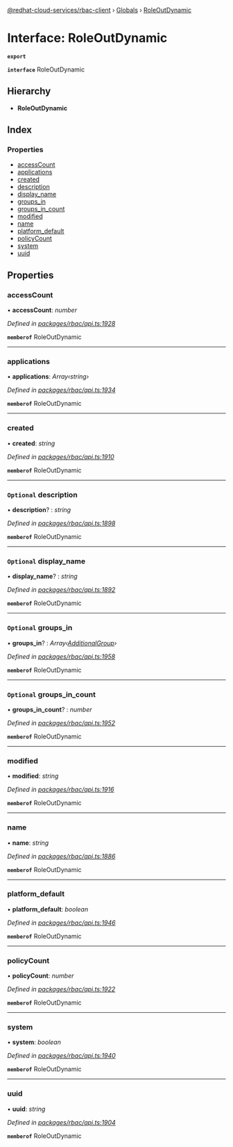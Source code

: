[@redhat-cloud-services/rbac-client](../README.md) › [Globals](../globals.md) › [RoleOutDynamic](roleoutdynamic.md)

# Interface: RoleOutDynamic

**`export`** 

**`interface`** RoleOutDynamic

## Hierarchy

* **RoleOutDynamic**

## Index

### Properties

* [accessCount](roleoutdynamic.md#accesscount)
* [applications](roleoutdynamic.md#applications)
* [created](roleoutdynamic.md#created)
* [description](roleoutdynamic.md#optional-description)
* [display_name](roleoutdynamic.md#optional-display_name)
* [groups_in](roleoutdynamic.md#optional-groups_in)
* [groups_in_count](roleoutdynamic.md#optional-groups_in_count)
* [modified](roleoutdynamic.md#modified)
* [name](roleoutdynamic.md#name)
* [platform_default](roleoutdynamic.md#platform_default)
* [policyCount](roleoutdynamic.md#policycount)
* [system](roleoutdynamic.md#system)
* [uuid](roleoutdynamic.md#uuid)

## Properties

###  accessCount

• **accessCount**: *number*

*Defined in [packages/rbac/api.ts:1928](https://github.com/RedHatInsights/javascript-clients/blob/master/packages/rbac/api.ts#L1928)*

**`memberof`** RoleOutDynamic

___

###  applications

• **applications**: *Array‹string›*

*Defined in [packages/rbac/api.ts:1934](https://github.com/RedHatInsights/javascript-clients/blob/master/packages/rbac/api.ts#L1934)*

**`memberof`** RoleOutDynamic

___

###  created

• **created**: *string*

*Defined in [packages/rbac/api.ts:1910](https://github.com/RedHatInsights/javascript-clients/blob/master/packages/rbac/api.ts#L1910)*

**`memberof`** RoleOutDynamic

___

### `Optional` description

• **description**? : *string*

*Defined in [packages/rbac/api.ts:1898](https://github.com/RedHatInsights/javascript-clients/blob/master/packages/rbac/api.ts#L1898)*

**`memberof`** RoleOutDynamic

___

### `Optional` display_name

• **display_name**? : *string*

*Defined in [packages/rbac/api.ts:1892](https://github.com/RedHatInsights/javascript-clients/blob/master/packages/rbac/api.ts#L1892)*

**`memberof`** RoleOutDynamic

___

### `Optional` groups_in

• **groups_in**? : *Array‹[AdditionalGroup](additionalgroup.md)›*

*Defined in [packages/rbac/api.ts:1958](https://github.com/RedHatInsights/javascript-clients/blob/master/packages/rbac/api.ts#L1958)*

**`memberof`** RoleOutDynamic

___

### `Optional` groups_in_count

• **groups_in_count**? : *number*

*Defined in [packages/rbac/api.ts:1952](https://github.com/RedHatInsights/javascript-clients/blob/master/packages/rbac/api.ts#L1952)*

**`memberof`** RoleOutDynamic

___

###  modified

• **modified**: *string*

*Defined in [packages/rbac/api.ts:1916](https://github.com/RedHatInsights/javascript-clients/blob/master/packages/rbac/api.ts#L1916)*

**`memberof`** RoleOutDynamic

___

###  name

• **name**: *string*

*Defined in [packages/rbac/api.ts:1886](https://github.com/RedHatInsights/javascript-clients/blob/master/packages/rbac/api.ts#L1886)*

**`memberof`** RoleOutDynamic

___

###  platform_default

• **platform_default**: *boolean*

*Defined in [packages/rbac/api.ts:1946](https://github.com/RedHatInsights/javascript-clients/blob/master/packages/rbac/api.ts#L1946)*

**`memberof`** RoleOutDynamic

___

###  policyCount

• **policyCount**: *number*

*Defined in [packages/rbac/api.ts:1922](https://github.com/RedHatInsights/javascript-clients/blob/master/packages/rbac/api.ts#L1922)*

**`memberof`** RoleOutDynamic

___

###  system

• **system**: *boolean*

*Defined in [packages/rbac/api.ts:1940](https://github.com/RedHatInsights/javascript-clients/blob/master/packages/rbac/api.ts#L1940)*

**`memberof`** RoleOutDynamic

___

###  uuid

• **uuid**: *string*

*Defined in [packages/rbac/api.ts:1904](https://github.com/RedHatInsights/javascript-clients/blob/master/packages/rbac/api.ts#L1904)*

**`memberof`** RoleOutDynamic
